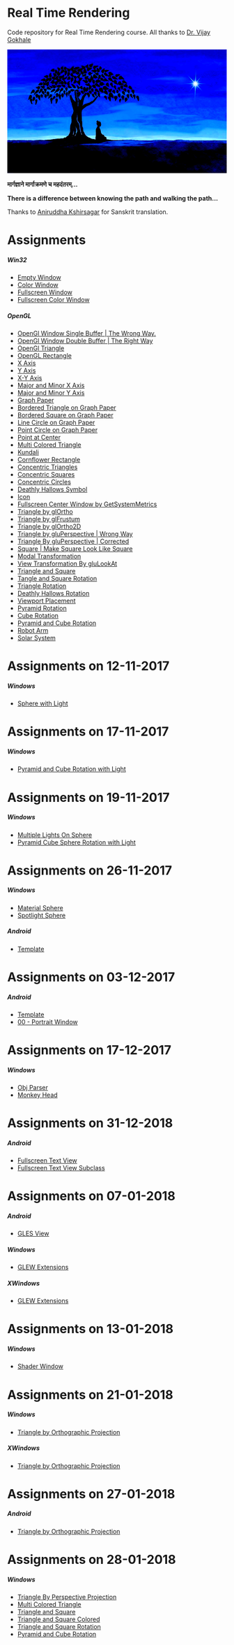 Real Time Rendering
===================

Code repository for Real Time Rendering course. All thanks to [Dr. Vijay Gokhale](windows/http://astromedicomp.org/dr-vijay-gokhale)

![theUltimateCreation][theUltimateCreation-image]

**मार्गज्ञाने मार्गाक्रमणे च महदंतरम्...**

**There is a difference between knowing the path and walking the path...**

Thanks to [Aniruddha Kshirsagar]() for Sanskrit translation.

# Assignments

##### Win32

* [Empty Window](windows/window)
* [Color Window](windows/colorWindow)
* [Fullscreen Window](windows/fullscreenWindow)
* [Fullscreen Color Window](windows/fullscreenColorWindow)

##### OpenGL

* [OpenGl Window Single Buffer | The Wrong Way.](windows/openGLWindow)
* [OpenGl Window Double Buffer | The Right Way](windows/openGLWindow)
* [OpenGl Triangle](windows/triangle)
* [OpenGL Rectangle](windows/rectangle)
* [X Axis](windows/xAxis)
* [Y Axis](windows/yAxis)
* [X-Y Axis](windows/xyAxis)
* [Major and Minor X Axis](windows/majorMinorXAxis)
* [Major and Minor Y Axis](windows/majorMinorYAxis)
* [Graph Paper](windows/graphPaper)
* [Bordered Triangle on Graph Paper](windows/graphPaperBorderedTriangle)
* [Bordered Square on Graph Paper](windows/graphPaperBorderedSquare)
* [Line Circle on Graph Paper](windows/graphPaperLineCircle)
* [Point Circle on Graph Paper](windows/graphPaperPointCircle)
* [Point at Center](windows/pointAtCenter)
* [Multi Colored Triangle](windows/multiColoredTriangle)
* [Kundali](windows/kundali)
* [Cornflower Rectangle](windows/cornflowerRectangle)
* [Concentric Triangles](windows/concentricTriangles)
* [Concentric Squares](windows/concentricSquares)
* [Concentric Circles](windows/concentricCircles)
* [Deathly Hallows Symbol](windows/deathlyHallowsSymbol)
* [Icon](windows/colorWindow)
* [Fullscreen Center Window by GetSystemMetrics](windows/fullscreenCenterWindowByGetSystemMetrics)
* [Triangle by glOrtho](windows/triangleByGlOrtho)
* [Triangle by glFrustum](windows/triangleByGlFrustum)
* [Triangle by glOrtho2D](windows/triangleByGluOrtho2D)
* [Triangle by gluPerspective | Wrong Way](windows/triangleByGluPerspective)
* [Triangle By gluPerspective | Corrected](windows/triangleByGluPerspectiveCorrected)
* [Square | Make Square Look Like Square](windows/square)
* [Modal Transformation](windows/modalTransformation)
* [View Transformation By gluLookAt](windows/viewTransformationByGluLookAt)
* [Triangle and Square](windows/triangleAndSquare)
* [Tangle and Square Rotation](windows/triangleAndSquare)
* [Triangle Rotation](windows/triangleRotation)
* [Deathly Hallows Rotation](windows/deathlyHallowsRotation)
* [Viewport Placement](windows/viewportPlacement)
* [Pyramid Rotation](windows/pyramidRotation)
* [Cube Rotation](windows/cubeRotation)
* [Pyramid and Cube Rotation](windows/pyramidAndCubeRotation)
* [Robot Arm](windows/robotArm)
* [Solar System](windows/solarSystem)

# Assignments on 12-11-2017

##### Windows

* [Sphere with Light](windows/sphereWithLight)

# Assignments on 17-11-2017

##### Windows

* [Pyramid and Cube Rotation with Light](windows/pyramidAndCubeRotationWithLight)

# Assignments on 19-11-2017

##### Windows

* [Multiple Lights On Sphere](windows/multipleLightsOnSphere)
* [Pyramid Cube Sphere Rotation with Light](windows/pyramidCubeSphereRotationWithLight)

# Assignments on 26-11-2017

##### Windows

* [Material Sphere](windows/materialSphere)
* [Spotlight Sphere](windows/spotlightSphere)

##### Android
* [Template](android/template)

# Assignments on 03-12-2017

##### Android
* [Template](android/template)
* [00 - Portrait Window](android/00-portraitWindow)

# Assignments on 17-12-2017

##### Windows

* [Obj Parser](c/objParser)
* [Monkey Head](windows/monkeyHead)

# Assignments on 31-12-2018

##### Android
* [Fullscreen Text View](android/fullscreenTextView)
* [Fullscreen Text View Subclass](android/fullscreenMyTextView)

# Assignments on 07-01-2018

##### Android
* [GLES View](android/glesView)

##### Windows
* [GLEW Extensions](windows/pp/extensions)

##### XWindows
* [GLEW Extensions](xWindows/pp/extensions)

# Assignments on 13-01-2018

##### Windows
* [Shader Window](windows/pp/shader)

# Assignments on 21-01-2018

##### Windows
* [Triangle by Orthographic Projection](windows/pp/triangleOrtho)

##### XWindows
* [Triangle by Orthographic Projection](xWindows/pp/triangleOrtho)

# Assignments on 27-01-2018

##### Android
* [Triangle by Orthographic Projection](android/triangleOrtho)

# Assignments on 28-01-2018

##### Windows
* [Triangle By Perspective Projection](windows/pp/trianglePerspective)
* [Multi Colored Triangle](windows/pp/multiColoredTriangle)
* [Triangle and Square](windows/pp/triangleAndSquare)
* [Triangle and Square Colored](windows/pp/triangleAndSquareColored)
* [Triangle and Square Rotation](windows/pp/triangleAndSquareRotation)
* [Pyramid and Cube Rotation](windows/pp/pyramidAndCubeRotation)

<!--Image declaration-->

[theUltimateCreation-image]: ./theUltimateCreation.png "The Ultimate Creation"

